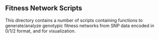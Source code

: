 ## Fitness Network Scripts
This directory contains a number of scripts containing functions to generate/analyze genotypic fitness networks from SNP data encoded in 0/1/2 format, and for visualization. 

